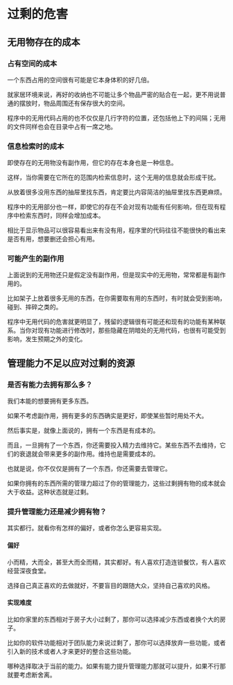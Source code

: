 # 过剩的危害


## 无用物存在的成本
### 占有空间的成本
一个东西占用的空间很有可能是它本身体积的好几倍。

就家居环境来说，再好的收纳也不可能让多个物品严密的贴合在一起，更不用说普通的摆放时，物品周围还有保存很大的空间。

程序中的无用代码占用的也不仅仅是几行字符的位置，还包括他上下的间隔；无用的文件同样也会在目录中占有一席之地。

### 信息检索时的成本
即使存在的无用物没有副作用，但它的存在本身也是一种信息。

这样，当你需要在它所在的范围内检索信息时，这个无用的信息就会形成干扰。

从放着很多没用东西的抽屉里找东西，肯定要比内容简洁的抽屉里找东西更麻烦。

程序中的无用部分也一样，即使它的存在不会对现有功能有任何影响，但在现有程序中检索东西时，同样会增加成本。

相比于显示物品可以很容易看出来有没有用，程序里的代码往往不能很快的看出来是否有用，想要删还会担心有用。

### 可能产生的副作用
上面说到的无用物还只是假定没有副作用，但是现实中的无用物，常常都是有副作用的。

比如架子上放着很多无用的东西，在你需要取有用的东西时，有时就会受到影响，碰到、摔碎之类的。

程序中无用代码的危害就更明显了，残留的逻辑很有可能还和现有的功能有某种联系。当你对现有功能进行修改时，那些隐藏在阴暗处的无用代码，也很有可能受到影响，发生预期之外的变化。


## 管理能力不足以应对过剩的资源
### 是否有能力去拥有那么多？
我们本能的想要拥有更多东西。

如果不考虑副作用，拥有更多的东西确实是更好，即使某些暂时用处不大。

然后事实是，就像上面说的，拥有一个东西是有成本的。

而且，一旦拥有了一个东西，你还需要投入精力去维持它。某些东西不去维持，它们的衰退就会带来更多的副作用。维持也是需要成本的。

也就是说，你不仅仅是拥有了一个东西，你还需要去管理它。

如果你拥有的东西所需的管理力超过了你的管理能力，这些过剩拥有物的成本就会大于收益。这种状态就是过剩。


### 提升管理能力还是减少拥有物？

其实都行。就看你有怎样的偏好，或者你怎么更容易实现。

#### 偏好
小而精，大而全，甚至大而全而精，其实都好。有人喜欢打造连锁餐饮，有人喜欢经营深夜食堂。

选择自己真正喜欢的去做就好，不要盲目的跟随大众，坚持自己喜欢的风格。

#### 实现难度
比如你家里的东西相对于房子大小过剩了，那你可以选择减少东西或者换个大的房子。

比如你的软件功能相对于团队能力来说过剩了，那你可以选择放弃一些功能，或者引入新的技术或者人才来更好的整合这些功能。

哪种选择取决于当前的能力。如果有能力提升管理能力那就可以提升，如果不行那就要考虑断舍离。

